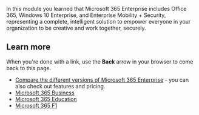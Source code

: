 In this module you learned that Microsoft 365 Enterprise includes Office 365, Windows 10 Enterprise, and Enterprise Mobility + Security, representing a complete, intelligent solution to empower everyone in your organization to be creative and work together, securely. 

## Learn more

When you're done with a link, use the **Back** arrow in your browser to come back to this page.

- [Compare the different versions of Microsoft 365 Enterprise](https://www.microsoft.com/microsoft-365/compare-all-microsoft-365-plans) - you can also check out features and pricing.
- [Microsoft 365 Business](https://www.microsoft.com/microsoft-365/business)
- [Microsoft 365 Education](https://www.microsoft.com/education/buy-license/microsoft365/default.aspx)
- [Microsoft 365 F1](https://www.microsoft.com/microsoft-365/enterprise/firstline)
